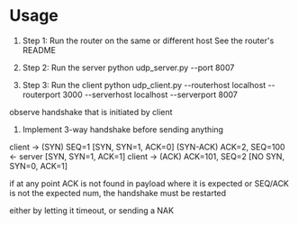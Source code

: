# Usage

1. Step 1: Run the router on the same or different host
   See the router's README

2. Step 2: Run the server
   python udp_server.py --port 8007

3. Step 3: Run the client
   python udp_client.py --routerhost localhost --routerport 3000 --serverhost localhost --serverport 8007



observe handshake that is initiated by client   

1. Implement 3-way handshake before sending anything

client  -> (SYN) SEQ=1                                            [SYN, SYN=1, ACK=0]
            (SYN-ACK) ACK=2, SEQ=100    <- server                 [SYN, SYN=1, ACK=1]
client  -> (ACK) ACK=101, SEQ=2                                 [NO SYN, SYN=0, ACK=1]


if at any point ACK is not found in payload where it is expected
or SEQ/ACK is not the expected num,
the handshake must be restarted

either by letting it timeout, or sending a NAK